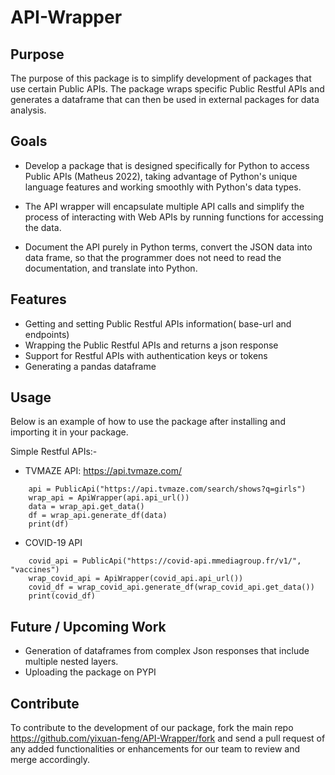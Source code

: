 # API-Wrapper

## Purpose
The purpose of this package is to simplify development of packages that use certain Public APIs. 
The package wraps specific Public Restful APIs and generates a dataframe that can then be used in external packages for data analysis.

## Goals

* Develop a package that is designed specifically for Python to access Public APIs (Matheus 2022), taking advantage of Python's unique language features and working smoothly with Python's data types.

* The API wrapper will encapsulate multiple API calls and simplify the process of interacting with Web APIs by running functions for accessing the data.

* Document the API purely in Python terms, convert the JSON data into data frame, so that the programmer does not need to read the documentation, and translate into Python.
 
## Features
* Getting and setting Public Restful APIs information( base-url and endpoints)
* Wrapping the Public Restful APIs and returns a json response
* Support for Restful APIs with authentication keys or tokens
* Generating a pandas dataframe 

## Usage 
Below is an example of how to use the package after installing and importing it in your package. 

Simple Restful APIs:- 
* TVMAZE API: https://api.tvmaze.com/
```
    api = PublicApi("https://api.tvmaze.com/search/shows?q=girls")
    wrap_api = ApiWrapper(api.api_url())
    data = wrap_api.get_data()
    df = wrap_api.generate_df(data)
    print(df)
```

* COVID-19 API 
```
    covid_api = PublicApi("https://covid-api.mmediagroup.fr/v1/", "vaccines")
    wrap_covid_api = ApiWrapper(covid_api.api_url())
    covid_df = wrap_covid_api.generate_df(wrap_covid_api.get_data())
    print(covid_df)
```

## Future / Upcoming Work
* Generation of dataframes from complex Json responses that include multiple nested layers.
* Uploading the package on PYPI

## Contribute
To contribute to the development of our package, fork the main repo https://github.com/yixuan-feng/API-Wrapper/fork and send a 
pull request of any added functionalities or enhancements for our team to review and merge accordingly. 
